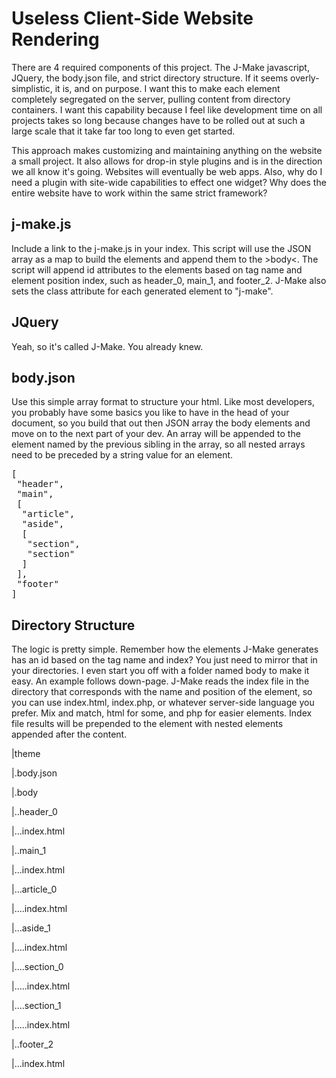 # Useless Client-Side Website Rendering

There are 4 required components of this project. The J-Make javascript, JQuery, the body.json file, and strict directory structure. If it seems overly-simplistic, it is, and on purpose. I want this to make each element completely segregated on the server, pulling content from directory containers. I want this capability because I feel like development time on all projects takes so long because changes have to be rolled out at such a large scale that it take far too long to even get started.

This approach makes customizing and maintaining anything on the website a small project. It also allows for drop-in style plugins and is in the direction we all know it's going. Websites will eventually be web apps. Also, why do I need a plugin with site-wide capabilities to effect one widget? Why does the entire website have to work within the same strict framework?

## j-make.js

Include a link to the j-make.js in your index. This script will use the JSON array as a map to build the elements and append them to the &gt;body&lt;.
The script will append id attributes to the elements based on tag name and element position index, such as header_0, main_1, and footer_2. J-Make also sets the class attribute for each generated element to "j-make".

## JQuery

Yeah, so it's called J-Make. You already knew.

## body.json

Use this simple array format to structure your html. Like most developers, you probably have some basics you like to have in the head of your document, so you build that out then JSON array the body elements and move on to the next part of your dev. An array will be appended to the element named by the previous sibling in the array, so all nested arrays need to be preceded by a string value for an element.

<pre>
[
 "header",
 "main",
 [
  "article",
  "aside",
  [
   "section",
   "section"
  ]
 ],
 "footer"
]
</pre>

## Directory Structure

The logic is pretty simple. Remember how the elements J-Make generates has an id based on the tag name and index? You just need to mirror that in your directories. I even start you off with a folder named body to make it easy. An example follows down-page. J-Make reads the index file in the directory that corresponds with the name and position of the element, so you can use index.html, index.php, or whatever server-side language you prefer. Mix and match, html for some, and php for easier elements. Index file results will be prepended to the element with nested elements appended after the content.

|theme

|.body.json

|.body

|..header_0

|...index.html

|..main_1

|...index.html

|...article_0

|....index.html

|...aside_1

|....index.html

|....section_0

|.....index.html

|....section_1

|.....index.html

|..footer_2

|...index.html

